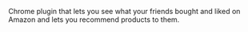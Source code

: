 Chrome plugin that lets you see what your friends bought and liked on Amazon and lets you recommend products to them.
